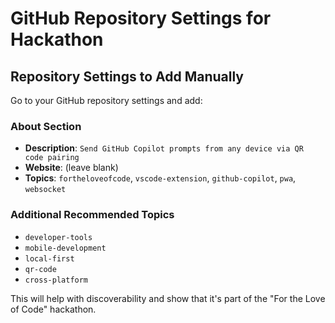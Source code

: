 # GitHub Repository Settings for Hackathon

## Repository Settings to Add Manually

Go to your GitHub repository settings and add:

### About Section
- **Description**: `Send GitHub Copilot prompts from any device via QR code pairing`
- **Website**: (leave blank)
- **Topics**: `fortheloveofcode`, `vscode-extension`, `github-copilot`, `pwa`, `websocket`

### Additional Recommended Topics
- `developer-tools`
- `mobile-development`
- `local-first`
- `qr-code`
- `cross-platform`

This will help with discoverability and show that it's part of the "For the Love of Code" hackathon.